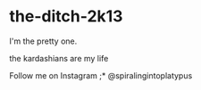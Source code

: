 the-ditch-2k13
==============

I'm the pretty one.

the kardashians are my life

Follow me on Instagram ;*
@spiralingintoplatypus
